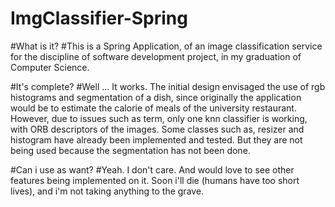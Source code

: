 # ImgClassifier-Spring

#What is it?
#This is a Spring Application, of an image classification service for the discipline of software development project, in my graduation of Computer Science.

#It's complete?
#Well ... It works. The initial design envisaged the use of rgb histograms and segmentation of a dish, since originally the application would be to estimate the calorie of meals of the university restaurant. However, due to issues such as term, only one knn classifier is working, with ORB descriptors of the images.
Some classes such as, resizer and histogram have already been implemented and tested. But they are not being used because the segmentation has not been done.

#Can i use as want?
#Yeah. I don't care. And would love to see other features being implemented on it. Soon i'll die (humans have too short lives), and i'm not taking anything to the grave. 

